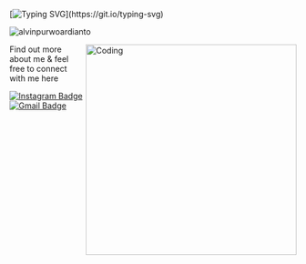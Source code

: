 [![Typing SVG](https://readme-typing-svg.demolab.com?font=Playfair+Display&size=30&pause=1000&center=true&width=435&lines=Hello+There+!;I'm+a+Backend+Developer+;Let's+Follow+Me;Happy+Coding+!;)](https://git.io/typing-svg)

<p align="left"> <img src="https://komarev.com/ghpvc/?username=alvinpurwoardianto&label=Profile%20views&color=0e75b6&style=flat" alt="alvinpurwoardianto" />
</p>

<p>
<img align="right" alt="Coding" width="370" src="https://miro.medium.com/max/680/0*7Q3yvSIv_t0ioJ-Z.gif"/>
Find out more about me & feel free to connect with me here

[![Instagram Badge](https://img.shields.io/badge/-alvinpwrd-purple?style=flat-square&logo=instagram&logoColor=white&link=https://instagram.com/alvinpwrd/)](https://instagram.com/alvinpwrd)
[![Gmail Badge](https://img.shields.io/badge/-alvinpurwo03@gmail.com-c14438?style=flat-square&logo=Gmail&logoColor=white&link=mailto:anggaragera@gmail.com)](mailto:anggaragera@gmail.com)
</p>
